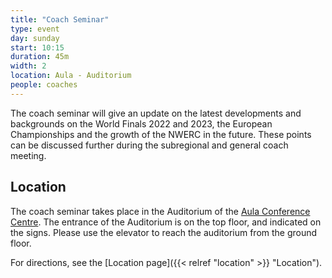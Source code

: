 ```yaml
---
title: "Coach Seminar"
type: event
day: sunday
start: 10:15
duration: 45m
width: 2
location: Aula - Auditorium
people: coaches
---
```

The coach seminar will give an update on the latest developments and backgrounds on the World Finals 2022 and 2023, the
European Championships and the growth of the NWERC in the future. These points can be discussed further during the
subregional and general coach meeting.

## Location
The coach seminar takes place in the Auditorium of the [Aula Conference Centre](https://iamap.tudelft.nl/en/poi/aula-conference-center/).
The entrance of the Auditorium is on the top floor, and indicated on the signs.
Please use the elevator to reach the auditorium from the ground floor.

For directions, see the [Location page]({{< relref "location" >}} "Location").
